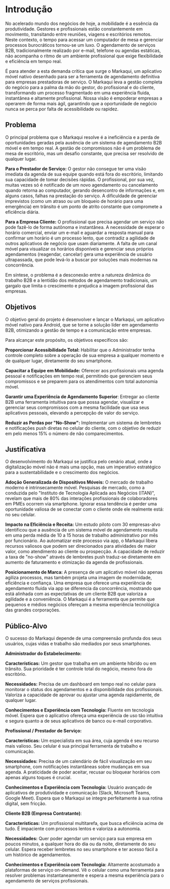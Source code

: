 # Introdução

No acelerado mundo dos negócios de hoje, a mobilidade é a essência da produtividade. Gestores e profissionais estão constantemente em movimento, transitando entre reuniões, viagens e escritórios remotos. Neste contexto, o tempo para acessar um computador de mesa e gerenciar processos burocráticos tornou-se um luxo. O agendamento de serviços B2B, tradicionalmente realizado por e-mail, telefone ou agendas estáticas, não acompanha o ritmo de um ambiente profissional que exige flexibilidade e eficiência em tempo real.

É para atender a esta demanda crítica que surge o Markaqui, um aplicativo móvel nativo desenhado para ser a ferramenta de agendamento definitiva para empresas prestadoras de serviço. O Markaqui leva a gestão completa do negócio para a palma da mão do gestor, do profissional e do cliente, transformando um processo fragmentado em uma experiência fluida, instantânea e altamente profissional. Nossa visão é empoderar empresas a operarem de forma mais ágil, garantindo que a oportunidade de negócio nunca se perca por falta de acessibilidade ou rapidez.



## Problema
O principal problema que o Markaqui resolve é a ineficiência e a perda de oportunidades geradas pela ausência de um sistema de agendamento B2B móvel e em tempo real. A gestão de compromissos não é um problema de mesa de escritório, mas um desafio constante, que precisa ser resolvido de qualquer lugar.


**Para o Prestador de Serviço:** O gestor não consegue ter uma visão imediata da agenda de sua equipe quando está fora do escritório, limitando sua capacidade de tomar decisões rápidas. O profissional, por sua vez, muitas vezes só é notificado de um novo agendamento ou cancelamento quando retorna ao computador, gerando desencontro de informações e, em alguns casos, falhas na prestação do serviço. A dificuldade de gerenciar imprevistos (como um atraso ou um bloqueio de horário para uma emergência) em trânsito é um ponto de atrito constante que compromete a eficiência diária.


**Para a Empresa Cliente:** O profissional que precisa agendar um serviço não pode fazê-lo de forma autônoma e instantânea. A necessidade de esperar o horário comercial, enviar um e-mail e aguardar a resposta manual para confirmar um horário é um processo lento, que contradiz a agilidade de outros aplicativos de negócio que usam diariamente. A falta de um canal móvel para visualizar os horários disponíveis e gerenciar seus próprios agendamentos (reagendar, cancelar) gera uma experiência de usuário ultrapassada, que pode levá-lo a buscar por soluções mais modernas na concorrência.


Em síntese, o problema é a desconexão entre a natureza dinâmica do trabalho B2B e a lentidão dos métodos de agendamento tradicionais, um gargalo que limita o crescimento e prejudica a imagem profissional das empresas.


## Objetivos

O objetivo geral do projeto é desenvolver e lançar o Markaqui, um aplicativo móvel nativo para Android, que se torne a solução líder em agendamento B2B, otimizando a gestão de tempo e a comunicação entre empresas.

Para alcançar este propósito, os objetivos específicos são:

**Proporcionar Acessibilidade Total:** Habilitar que o Administrador tenha controle completo sobre a operação de sua empresa a qualquer momento e de qualquer lugar, diretamente do seu smartphone.

**Capacitar a Equipe em Mobilidade:** Oferecer aos profissionais uma agenda pessoal e notificações em tempo real, permitindo que gerenciem seus compromissos e se preparem para os atendimentos com total autonomia móvel.

**Garantir uma Experiência de Agendamento Superior**: Entregar ao cliente B2B uma ferramenta intuitiva para que possa agendar, visualizar e gerenciar seus compromissos com a mesma facilidade que usa seus aplicativos pessoais, elevando a percepção de valor do serviço.

**Reduzir as Perdas por "No-Show":** Implementar um sistema de lembretes e notificações push diretas no celular do cliente, com o objetivo de reduzir em pelo menos 15% o número de não comparecimentos.

 

## Justificativa

O desenvolvimento do Markaqui se justifica pelo cenário atual, onde a digitalização móvel não é mais uma opção, mas um imperativo estratégico para a sustentabilidade e o crescimento dos negócios.

**Adoção Generalizada de Dispositivos Móveis:** O mercado de trabalho moderno é intrinsecamente móvel. Pesquisas de mercado, como a conduzida pelo "Instituto de Tecnologia Aplicada aos Negócios (ITAN)", revelam que mais de 80% das interações profissionais de colaboradores em PMEs ocorrem via smartphone. Ignorar essa tendência é perder uma oportunidade valiosa de se conectar com o cliente onde ele realmente está: no seu celular.

**Impacto na Eficiência e Receita:** Um estudo piloto com 30 empresas-alvo identificou que a ausência de um sistema móvel de agendamento resulta em uma perda média de 10 a 15 horas de trabalho administrativo por mês por funcionário. Ao automatizar este processo via app, o Markaqui libera recursos valiosos que podem ser direcionados para atividades de maior valor, como atendimento ao cliente ou prospecção. A capacidade de reduzir a taxa de "no-show" através de lembretes push traduz-se diretamente em aumento de faturamento e otimização da agenda de profissionais.

**Posicionamento de Marca:** A presença de um aplicativo móvel não apenas agiliza processos, mas também projeta uma imagem de modernidade, eficiência e confiança. Uma empresa que oferece uma experiência de agendamento fluida via app se diferencia da concorrência, mostrando que está alinhada com as expectativas de um cliente B2B que valoriza a agilidade e a conveniência. O Markaqui é a ferramenta que permite que pequenos e médios negócios ofereçam a mesma experiência tecnológica das grandes corporações.



## Público-Alvo

O sucesso do Markaqui depende de uma compreensão profunda dos seus usuários, cujas vidas e trabalho são mediados por seus smartphones.


**Administrador do Estabelecimento:**

**Características:** Um gestor que trabalha em um ambiente híbrido ou em trânsito. Sua prioridade é ter controle total do negócio, mesmo fora do escritório.

**Necessidades:** Precisa de um dashboard em tempo real no celular para monitorar o status dos agendamentos e a disponibilidade dos profissionais. Valoriza a capacidade de aprovar ou ajustar uma agenda rapidamente, de qualquer lugar.

**Conhecimentos e Experiência com Tecnologia:** Fluente em tecnologia móvel. Espera que o aplicativo ofereça uma experiência de uso tão intuitiva e segura quanto a de seus aplicativos de banco ou e-mail corporativo.


**Profissional / Prestador de Serviço:**

**Características:** Um especialista em sua área, cuja agenda é seu recurso mais valioso. Seu celular é sua principal ferramenta de trabalho e comunicação.

**Necessidades:** Precisa de um calendário de fácil visualização em seu smartphone, com notificações instantâneas sobre mudanças em sua agenda. A praticidade de poder aceitar, recusar ou bloquear horários com apenas alguns toques é crucial.

**Conhecimentos e Experiência com Tecnologia:** Usuário avançado de aplicativos de produtividade e comunicação (Slack, Microsoft Teams, Google Meet). Espera que o Markaqui se integre perfeitamente à sua rotina digital, sem fricção.


**Cliente B2B (Empresa Contratante)**:

**Características:** Um profissional multitarefa, que busca eficiência acima de tudo. É impaciente com processos lentos e valoriza a autonomia.

**Necessidades:** Quer poder agendar um serviço para sua empresa em poucos minutos, a qualquer hora do dia ou da noite, diretamente do seu celular. Espera receber lembretes no seu smartphone e ter acesso fácil a um histórico de agendamentos.

**Conhecimentos e Experiência com Tecnologia:** Altamente acostumado a plataformas de serviço on-demand. Vê o celular como uma ferramenta para resolver problemas instantaneamente e espera a mesma experiência para o agendamento de serviços profissionais.


